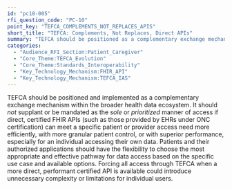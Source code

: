 ```yaml
---
id: "pc10-005"
rfi_question_code: "PC-10"
point_key: "TEFCA_COMPLEMENTS_NOT_REPLACES_APIS"
short_title: "TEFCA: Complements, Not Replaces, Direct APIs"
summary: "TEFCA should be positioned as a complementary exchange mechanism. It should not supplant or be mandated as the sole or prioritized manner of access if direct, certified FHIR APIs (e.g., from EHRs) can meet a specific access need more efficiently, with greater patient control, or with better performance for individual data access."
categories:
  - "Audience_RFI_Section:Patient_Caregiver"
  - "Core_Theme:TEFCA_Evolution"
  - "Core_Theme:Standards_Interoperability"
  - "Key_Technology_Mechanism:FHIR_API"
  - "Key_Technology_Mechanism:TEFCA_IAS"
---
```

TEFCA should be positioned and implemented as a complementary exchange mechanism within the broader health data ecosystem. It should *not* supplant or be mandated as the *sole* or *prioritized* manner of access if direct, certified FHIR APIs (such as those provided by EHRs under ONC certification) can meet a specific patient or provider access need more efficiently, with more granular patient control, or with superior performance, especially for an individual accessing their own data. Patients and their authorized applications should have the flexibility to choose the most appropriate and effective pathway for data access based on the specific use case and available options. Forcing all access through TEFCA when a more direct, performant certified API is available could introduce unnecessary complexity or limitations for individual users.
